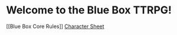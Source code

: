 # Welcome to the Blue Box TTRPG!

[[Blue Box Core Rules]]
[Character Sheet](https://charsheet.blueboxrpg.ca/)
